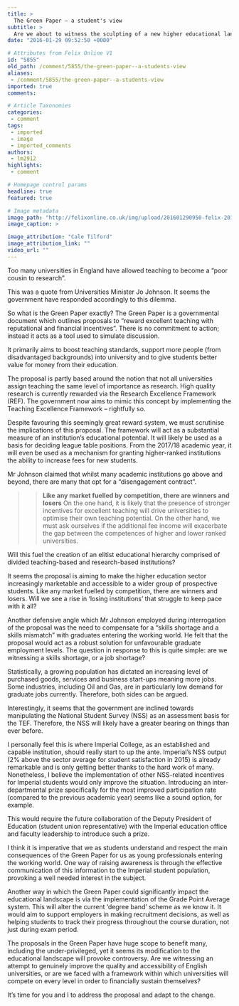 ```yaml
---
title: >
  The Green Paper – a student's view
subtitle: >
  Are we about to witness the sculpting of a new higher educational landscape?
date: "2016-01-29 09:52:50 +0000"

# Attributes from Felix Online V1
id: "5855"
old_path: /comment/5855/the-green-paper--a-students-view
aliases:
 - /comment/5855/the-green-paper--a-students-view
imported: true
comments:

# Article Taxonomies
categories:
 - comment
tags:
 - imported
 - image
 - imported_comments
authors:
 - lm2912
highlights:
 - comment

# Homepage control params
headline: true
featured: true

# Image metadata
image_path: "http://felixonline.co.uk/img/upload/201601290950-felix-20151104_141456.jpg"
image_caption: >

image_attribution: "Cale Tilford"
image_attribution_link: ""
video_url: ""
---
```


Too many universities in England have allowed teaching to become a “poor cousin to research”.

This was a quote from Universities Minister Jo Johnson. It seems the government have responded accordingly to this dilemma.

So what is the Green Paper exactly? The Green Paper is a governmental document which outlines proposals to “reward excellent teaching with reputational and financial incentives”. There is no commitment to action; instead it acts as a tool used to simulate discussion.

It primarily aims to boost teaching standards, support more people (from disadvantaged backgrounds) into university and to give students better value for money from their education.

The proposal is partly based around the notion that not all universities assign teaching the same level of importance as research. High quality research is currently rewarded via the Research Excellence Framework (REF). The government now aims to mimic this concept by implementing the Teaching Excellence Framework – rightfully so.

Despite favouring this seemingly great reward system, we must scrutinise the implications of this proposal. The framework will act as a substantial measure of an institution’s educational potential. It will likely be used as a basis for deciding league table positions. From the 2017/18 academic year, it will even be used as a mechanism for granting higher-ranked institutions the ability to increase fees for new students.

Mr Johnson claimed that whilst many academic institutions go above and beyond, there are many that opt for a “disengagement contract”.
> > **Like any market fuelled by competition, there are winners and losers**
On the one hand, it is likely that the presence of stronger incentives for excellent teaching will drive universities to optimise their own teaching potential. On the other hand, we must ask ourselves if the additional fee income will exacerbate the gap between the competences of higher and lower ranked universities.

Will this fuel the creation of an elitist educational hierarchy comprised of divided teaching-based and research-based institutions?

It seems the proposal is aiming to make the higher education sector increasingly marketable and accessible to a wider group of prospective students. Like any market fuelled by competition, there are winners and losers. Will we see a rise in ‘losing institutions’ that struggle to keep pace with it all?

Another defensive angle which Mr Johnson employed during interrogation of the proposal was the need to compensate for a “skills shortage and a skills mismatch” with graduates entering the working world. He felt that the proposal would act as a robust solution for unfavourable graduate employment levels. The question in response to this is quite simple: are we witnessing a skills shortage, or a job shortage?

Statistically, a growing population has dictated an increasing level of purchased goods, services and business start-ups meaning more jobs. Some industries, including Oil and Gas, are in particularly low demand for graduate jobs currently. Therefore, both sides can be argued.

Interestingly, it seems that the government are inclined towards manipulating the National Student Survey (NSS) as an assessment basis for the TEF. Therefore, the NSS will likely have a greater bearing on things than ever before.

I personally feel this is where Imperial College, as an established and capable institution, should really start to up the ante. Imperial’s NSS output (2% above the sector average for student satisfaction in 2015) is already remarkable and is only getting better thanks to the hard work of many.  Nonetheless, I believe the implementation of other NSS-related incentives for Imperial students would only improve the situation. Introducing an inter-departmental prize specifically for the most improved participation rate (compared to the previous academic year) seems like a sound option, for example.

This would require the future collaboration of the Deputy President of Education (student union representative) with the Imperial education office and faculty leadership to introduce such a prize.

I think it is imperative that we as students understand and respect the main consequences of the Green Paper for us as young professionals entering the working world. One way of raising awareness is through the effective communication of this information to the Imperial student population, provoking a well needed interest in the subject.

Another way in which the Green Paper could significantly impact the educational landscape is via the implementation of the Grade Point Average system. This will alter the current ‘degree band’ scheme as we know it. It would aim to support employers in making recruitment decisions, as well as helping students to track their progress throughout the course duration, not just during exam period.

The proposals in the Green Paper have huge scope to benefit many, including the under-privileged, yet it seems its modification to the educational landscape will provoke controversy. Are we witnessing an attempt to genuinely improve the quality and accessibility of English universities, or are we faced with a framework within which universities will compete on every level in order to financially sustain themselves?

It’s time for you and I to address the proposal and adapt to the change.
